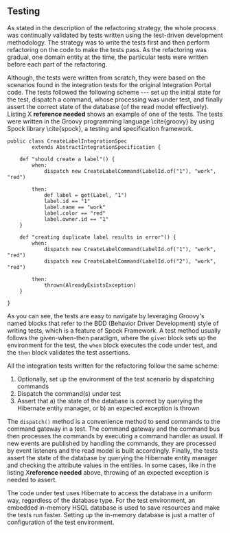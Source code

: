 ## Testing

As stated in the description of the refactoring strategy, the whole process was continually validated by tests written using the test-driven development methodology. The strategy was to write the tests first and then perform refactoring on the code to make the tests pass. As the refactoring was gradual, one domain entity at the time, the particular tests were written before each part of the refactoring. 

Although, the tests were written from scratch, they were based on the scenarios found in the integration tests for the original Integration Portal code. The tests followed the following scheme --- set up the initial state for the test, dispatch a command, whose processing was under test, and finally assert the correct state of the database (of the read model effectively). Listing X **reference needed** shows an example of one of the tests. The tests were written in the Groovy programming language \cite{groovy} by using Spock library \cite{spock}, a testing and specification framework.

	public class CreateLabelIntegrationSpec 
			extends AbstractIntegrationSpecification {

	    def "should create a label"() {
	        when:
	            dispatch new CreateLabelCommand(LabelId.of("1"), "work", "red")

	        then:
	            def label = get(Label, "1")
	            label.id == "1"
	            label.name == "work"
	            label.color == "red"
	            label.owner.id == "1"
	    }

	    def "creating duplicate label results in error"() {
	        when:
	            dispatch new CreateLabelCommand(LabelId.of("1"), "work", "red")
	            dispatch new CreateLabelCommand(LabelId.of("2"), "work", "red")

	        then:
	            thrown(AlreadyExistsException)
	    }

	}

As you can see, the tests are easy to navigate by leveraging Groovy's named blocks that refer to the BDD (Behavior Driver Development) style of writing tests, which is a feature of Spock Framework. A test method usually follows the given-when-then paradigm, where the `given` block sets up the environment for the test, the `when` block executes the code under test, and the `then` block validates the test assertions.

All the integration tests written for the refactoring follow the same scheme:

1. Optionally, set up the environment of the test scenario by dispatching commands
2. Dispatch the command(s) under test
3. Assert that
	a) the state of the database is correct by querying the Hibernate entity manager, or
	b) an expected exception is thrown

The `dispatch()` method is a convenience method to send commands to the command gateway in a test. The command gateway and the command bus then processes the commands by executing a command handler as usual. If new events are published by handling the commands, they are  processed by event listeners and the read model is built accordingly. Finally, the tests assert the state of the database by querying the Hibernate entity manager and checking the attribute values in the entities. In some cases, like in the listing X**reference needed** above, throwing of an expected exception is needed to assert.

The code under test uses Hibernate to access the database in a uniform way, regardless of the database type. For the test environment, an embedded in-memory HSQL database is used to save resources and make the tests run faster. Setting up the in-memory database is just a matter of configuration of the test environment.